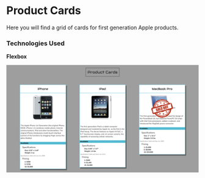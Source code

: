 # Product Cards

Here you will find a grid of cards for first generation Apple products.

### Technologies Used

**Flexbox**

![Product Card Site Screenshot](product-card-site-demo.png)
